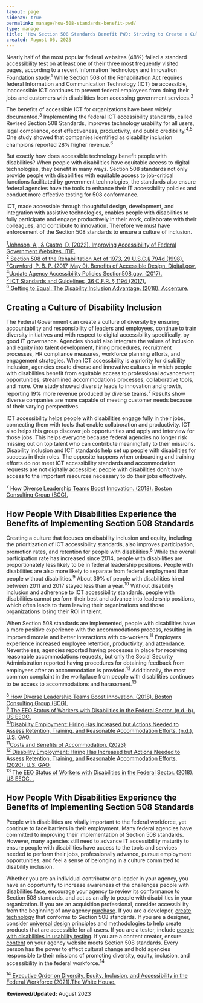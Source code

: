 ```yaml
---
layout: page
sidenav: true
permalink: manage/how-508-standards-benefit-pwd/
type: manage
title: 'How Section 508 Standards Benefit PWD: Striving to Create a Culture of Disability Inclusion'
created: August 06, 2023
---
```

Nearly half of the most popular federal websites (48%) failed a standard accessibility test on at least one of their three most frequently visited pages, according to a recent Information Technology and Innovation Foundation study.<sup>1</sup> While Section 508 of the Rehabilitation Act requires federal Information and Communication Technology (ICT) be accessible, inaccessible ICT continues to prevent federal employees from doing their jobs and customers with disabilities from accessing government services.<sup>2</sup>

The benefits of accessible ICT for organizations have been widely documented.<sup>3</sup> Implementing the federal ICT accessibility standards, called Revised Section 508 Standards, improves technology usability for all users, legal compliance, cost effectiveness, productivity, and public credibility.<sup>4,5</sup> One study showed that companies identified as disability inclusion champions reported 28% higher revenue.<sup>6</sup>

But exactly how does accessible technology benefit people with disabilities? When people with disabilities have equitable access to digital technologies, they benefit in many ways. Section 508 standards not only provide people with disabilities with equitable access to job-critical functions facilitated by government technologies, the standards also ensure federal agencies have the tools to enhance their IT accessibility policies and conduct more effective testing for 508 conformance.

ICT, made accessible through thoughtful design, development, and integration with assistive technologies, enables people with disabilities to fully participate and engage productively in their work, collaborate with their colleagues, and contribute to innovation. Therefore we must have enforcement of the Section 508  standards to ensure a culture of inclusion.

<a class="hover-large" href="https://itif.org/publications/2021/06/03/improving-accessibility-federal-government-websites/"><sup>1</sup>Johnson, A., & Castro, D. (2022). Improving Accessibility of Federal Government Websites. ITIF. </a>
<br>
<a class="hover-large" href="{{site.baseurl}}/manage/laws-and-policies/section-508-law/"><sup>2</sup> Section 508 of the Rehabilitation Act of 1973, 29 U.S.C.§ 794d (1998).</a>
<br>
<a class="hover-large" href="https://digital.gov/2017/05/09/benefits-of-accessible-design/"><sup>3</sup>Crawford, P. B. P. (2017, May 9). Benefits of Accessible Design. Digital.gov.</a>
<br>
<a class="hover-large" href="https://www.section508.gov/manage/laws-and-policies/update-agency-policies/"><sup>4</sup>Update Agency Accessibility Policies Section508.gov. (2017).</a>
<br>
<a class="hover-large" href="https://www.access-board.gov/ict/ict-final-rule.pdf
subchapV-sec794d.htm"><sup>5</sup> ICT Standards and Guidelines, 36 C.F.R. § 1194 (2017).</a>
<br>
<a class="hover-large" href="https://www.accenture.com/_acnmedia/PDF-89/Accenture-Disability-Inclusion-Research-Report.pdf"><sup>6</sup> Getting to Equal: The Disability Inclusion Advantage. (2018). Accenture.</a>
<br>

## Creating a Culture of Disability Inclusion

The Federal Government can create a culture of diversity by ensuring accountability and responsibility of leaders and employees, continue to train diversity initiatives and with respect to digital accessibility specifically, by good IT governance. Agencies should also integrate the values of inclusion and equity into talent development, hiring procedures, recruitment processes, HR compliance measures, workforce planning efforts, and engagement strategies. When ICT accessibility is a priority for disability inclusion, agencies create diverse and innovative cultures in which people with disabilities benefit from equitable access to professional advancement opportunities, streamlined accommodations processes, collaborative tools, and more. One study showed diversity leads to innovation and growth, reporting 19% more revenue produced by diverse teams.<sup>7</sup> Results show diverse companies are more capable of meeting customer needs because of their varying perspectives. 

ICT accessibility helps people with disabilities engage fully in their jobs, connecting them with tools that enable collaboration and productivity. ICT also helps this group discover job opportunities and apply and interview for those jobs. This helps everyone because federal agencies no longer risk missing out on top talent who can contribute meaningfully to their missions. Disability inclusion and ICT standards help set up people with disabilities for success in their roles. The opposite happens when onboarding and training efforts do not meet ICT accessibility standards and accommodation requests are not digitally accessible: people with disabilities don’t have access to the important resources necessary to do their jobs effectively.

<a class="hover-large" href="https://www.bcg.com/publications/2018/how-diverse-leadership-teams-boost-innovation "><sup>7</sup> How Diverse Leadership Teams Boost Innovation. (2018). Boston Consulting Group (BCG).</a>
<br>

## How People With Disabilities Experience the Benefits of Implementing Section 508 Standards 
Creating a culture that focuses on disability inclusion and equity, including the prioritization of ICT accessibility standards, also improves participation, promotion rates, and retention for people with disabilities.<sup>8</sup> While the overall participation rate has increased since 2014, people with disabilities are proportionately less likely to be in federal leadership positions. People with disabilities are also more likely to separate from federal employment than people without disabilities.<sup>9</sup> About 39% of people with disabilities hired between 2011 and 2017 stayed less than a year.<sup>10</sup> Without disability inclusion and adherence to ICT accessibility standards, people with disabilities cannot perform their best and advance into leadership positions, which often leads to them leaving their organizations and those organizations losing their ROI in talent.

When Section 508 standards are implemented, people with disabilities have a more positive experience with the accommodations process, resulting in improved morale and better interactions with co-workers.<sup>11</sup> Employers experience increased employee retention, productivity, and attendance. Nevertheless, agencies reported having processes in place for receiving reasonable accommodations requests, but only the Social Security Administration reported having procedures for obtaining feedback from employees after an accommodation is provided.<sup>12</sup> Additionally, the most common complaint in the workplace from people with disabilities continues to be access to accommodations and harassment.<sup>13</sup>

<a class="hover-large" href="https://www.bcg.com/publications/2018/how-diverse-leadership-teams-boost-innovation "><sup>8</sup> How Diverse Leadership Teams Boost Innovation. (2018). Boston Consulting Group (BCG).</a>
<br>
<a class="hover-large" href="https://www.eeoc.gov/federal-sector/reports/eeo-status-workers-disabilities-federal-sector#_Toc99029603"><sup>9</sup> The EEO Status of Workers with Disabilities in the Federal Sector. (n.d.-b). US EEOC.</a>
<br>
<a class="hover-large" href="https://www.gao.gov/products/gao-20-384"><sup>10</sup>Disability Employment: Hiring Has Increased but Actions Needed to Assess Retention, Training, and Reasonable Accommodation Efforts. (n.d.). U.S. GAO.</a>
<br>
<a class="hover-large" href="https://askjan.org/topics/costs.cfm"><sup>11</sup>Costs and Benefits of Accommodation. (2023)</a>
<br>
<a class="hover-large" href="https://www.gao.gov/products/gao-20-384"><sup>12</sup> Disability Employment: Hiring Has Increased but Actions Needed to Assess Retention, Training, and Reasonable Accommodation Efforts. (2020). U.S. GAO.</a>
<br>
<a class="hover-large" href="https://www.eeoc.gov/federal-sector/reports/eeo-status-workers-disabilities-federal-sector#_Toc99029603"><sup>13</sup> The EEO Status of Workers with Disabilities in the Federal Sector. (2018). US EEOC. .</a>
<br>

## How People With Disabilities Experience the Benefits of Implementing Section 508 Standards 
People with disabilities are vitally important to the federal workforce, yet continue to face barriers in their employment. Many federal agencies have committed to improving their implementation of Section 508 standards. However, many agencies still need to advance IT accessibility maturity to ensure people with disabilities have access to the tools and services needed to perform their jobs, professionally advance, pursue employment opportunities, and feel a sense of belonging in a culture committed to disability inclusion.

Whether you are an individual contributor or a leader in your agency, you have an opportunity to increase awareness of the challenges people with disabilities face, encourage your agency to review its conformance to Section 508 standards, and act as an ally to people with disabilities in your organization. If you are an acquisition professional, consider accessibility from the beginning of any agency [purchase](https://www.section508.gov/buy-sell/). If you are a developer, [create technology](https://www.section508.gov/develop/software-websites/) that conforms to Section 508 standards. If you are a designer, consider [universal design]({{site.baseurl}}/develop/universal-design/) principles and methodologies to help create products that are accessible for all users. If you are a tester, include [people with disabilities in usability testing]({{site.baseurl}}/test/usability-testing-with-people-with-disabilities/). If you are a content creator, ensure [content](https://www.section508.gov/create/) on your agency website meets Section 508 standards. Every person has the power to effect cultural change and hold agencies responsible to their missions of promoting diversity, equity, inclusion, and accessibility in the federal workforce.<sup>14</sup>

<a class="hover-large" href="https://www.whitehouse.gov/briefing-room/presidential-actions/2021/06/25/executive-order-on-diversity-equity-inclusion-and-accessibility-in-the-federal-workforce/"><sup>14</sup> Executive Order on Diversity, Equity, Inclusion, and Accessibility in the Federal Workforce (2021).The White House.</a>
<br>



  

**Reviewed/Updated:** August 2023

